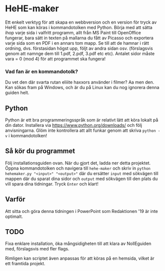 # HeHE-maker
Ett enkelt verktyg för att skapa en webbversion och en version för tryck av HeHE som kan köras i kommandotolken med Python. Börja med att sätta ihop varje sida i valfritt programm, allt från MS Paint till OpenOffice fungerar, bara sätt in texten på mallarna du fått av Picasso och exportera varje sida som en PDF i en annars tom mapp. Se till att de hamnar i rätt ordning, dvs. förstasidan högst upp, följt av andra sidan osv. (förslagsvis genom att namnge dem till 1.pdf, 2.pdf, 3.pdf etc etc). Antalet sidor måste vara = 0 (mod 4) för att programmet ska fungera!

### Vad fan är en kommandotolk?
Du vet den där svarta rutan eliiite haxxors använder i filmer? Aa men den. Kan sökas fram på Windows, och är du på Linux kan du nog ignorera denna guiden helt.

## Python
Python är ett bra programmeringsspråk som är relativt lätt att köra lokalt på din dator. Installera via https://www.python.org/downloads/ och följ anvisningarna. Glöm inte kontrollera att allt funkar genom att skriva `python -v` i kommandotolken!

## Så kör du programmet
Följ installationsguiden ovan. När du gjort det, ladda ner detta projektet. Öppna kommandotolken och navigera till `hehe-maker` och skriv in `python hehemaker.py "<input>" "<output>"` där du ersätter `input` med sökvägen till mappen där du sparat dina sidor och `output` med sökvägen till den plats du vill spara dina tidningar. Tryck `Enter` och klart!

## Varför
Att sitta och göra denna tidningen i PowerPoint som Redaktionen '19 är inte optimalt.

## TODO
Fixa enklare installation, öka mångsidigheten till att klara av NollEguiden med, förslagsvis med fler flags.

Rimligen kan scriptet även anpassas för att köras på en hemsida, vilket är ett framtida projekt.
